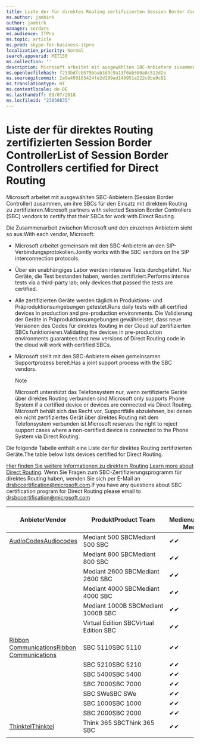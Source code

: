 ```yaml
---
title: Liste der für direktes Routing zertifizierten Session Border Controller
ms.author: jambirk
author: jambirk
manager: serdars
ms.audience: ITPro
ms.topic: article
ms.prod: skype-for-business-itpro
localization_priority: Normal
search.appverid: MET150
ms.collection: ''
description: Microsoft arbeitet mit ausgewählten SBC-Anbietern zusammen, um ihre SBCs für den Einsatz mit direktem Routing zu zertifizieren.
ms.openlocfilehash: f233bdfcb579bbab3d9c9a13f0ab500a8c512d2e
ms.sourcegitcommit: 2a6e499165424fe2d189ad140951e222c8ba9c81
ms.translationtype: HT
ms.contentlocale: de-DE
ms.lasthandoff: 09/07/2018
ms.locfileid: "23850835"
---
```

# <a name="list-of-session-border-controllers-certified-for-direct-routing"></a><span data-ttu-id="f2c1d-103">Liste der für direktes Routing zertifizierten Session Border Controller</span><span class="sxs-lookup"><span data-stu-id="f2c1d-103">List of Session Border Controllers certified for Direct Routing</span></span>

<span data-ttu-id="f2c1d-104">Microsoft arbeitet mit ausgewählten SBC-Anbietern (Session Border Controller) zusammen, um ihre SBCs für den Einsatz mit direktem Routing zu zertifizieren.</span><span class="sxs-lookup"><span data-stu-id="f2c1d-104">Microsoft partners with selected Session Border Controllers (SBC) vendors to certify that their SBCs for work with Direct Routing.</span></span> 

<span data-ttu-id="f2c1d-105">Die Zusammenarbeit zwischen Microsoft und den einzelnen Anbietern sieht so aus:</span><span class="sxs-lookup"><span data-stu-id="f2c1d-105">With each vendor, Microsoft:</span></span> 

- <span data-ttu-id="f2c1d-106">Microsoft arbeitet gemeinsam mit den SBC-Anbietern an den SIP-Verbindungsprotokollen.</span><span class="sxs-lookup"><span data-stu-id="f2c1d-106">Jointly works with the SBC vendors on the SIP interconnection protocols.</span></span>
- <span data-ttu-id="f2c1d-107">Über ein unabhängiges Labor werden intensive Tests durchgeführt. Nur Geräte, die Test bestanden haben, werden zertifiziert.</span><span class="sxs-lookup"><span data-stu-id="f2c1d-107">Performs intense tests via a third-party lab; only devices that passed the tests are certified.</span></span> 
- <span data-ttu-id="f2c1d-108">Alle zertifizierten Geräte werden täglich in Produktions- und Präproduktionsumgebungen getestet.</span><span class="sxs-lookup"><span data-stu-id="f2c1d-108">Runs daily tests with all certified devices in production and pre-production environments.</span></span> <span data-ttu-id="f2c1d-109">Die Validierung der Geräte in Präproduktionsumgebungen gewährleistet, dass neue Versionen des Codes für direktes Routing in der Cloud auf zertifizierten SBCs funktionieren.</span><span class="sxs-lookup"><span data-stu-id="f2c1d-109">Validating the devices in pre-production environments guarantees that new versions of Direct Routing code in the cloud will work with certified SBCs.</span></span> 
- <span data-ttu-id="f2c1d-110">Microsoft stellt mit den SBC-Anbietern einen gemeinsamen Supportprozess bereit.</span><span class="sxs-lookup"><span data-stu-id="f2c1d-110">Has a joint support process with the SBC vendors.</span></span>
 

  > [!NOTE]
  > <span data-ttu-id="f2c1d-111">Microsoft unterstützt das Telefonsystem nur, wenn zertifizierte Geräte über direktes Routing verbunden sind.</span><span class="sxs-lookup"><span data-stu-id="f2c1d-111">Microsoft only supports Phone System if a certified device or devices are connected via Direct Routing.</span></span> <span data-ttu-id="f2c1d-112">Microsoft behält sich das Recht vor, Supportfälle abzulehnen, bei denen ein nicht zertifiziertes Gerät über direktes Routing mit dem Telefonsystem verbunden ist.</span><span class="sxs-lookup"><span data-stu-id="f2c1d-112">Microsoft reserves the right to reject support cases where a non-certified device is connected to the Phone System via Direct Routing.</span></span> 

<span data-ttu-id="f2c1d-113">Die folgende Tabelle enthält eine Liste der für direktes Routing zertifizierten Geräte.</span><span class="sxs-lookup"><span data-stu-id="f2c1d-113">The table below lists devices certified for Direct Routing.</span></span> 

<span data-ttu-id="f2c1d-114">[Hier finden Sie weitere Informationen zu direktem Routing](https://aka.ms/dr).</span><span class="sxs-lookup"><span data-stu-id="f2c1d-114">[Learn more about Direct Routing](https://aka.ms/dr).</span></span> <span data-ttu-id="f2c1d-115">Wenn Sie Fragen zum SBC-Zertifizierungsprogramm für direktes Routing haben, wenden Sie sich per E-Mail an drsbccertification@microsoft.com.</span><span class="sxs-lookup"><span data-stu-id="f2c1d-115">If you have any questions about SBC certification program for Direct Routing please email to drsbccertification@microsoft.com</span></span>


|<span data-ttu-id="f2c1d-116">Anbieter</span><span class="sxs-lookup"><span data-stu-id="f2c1d-116">Vendor</span></span>  |<span data-ttu-id="f2c1d-117">Produkt</span><span class="sxs-lookup"><span data-stu-id="f2c1d-117">Product Team</span></span>  |<span data-ttu-id="f2c1d-118">Ohne Medienumgehung</span><span class="sxs-lookup"><span data-stu-id="f2c1d-118">Non-Media Bypass</span></span>  |<span data-ttu-id="f2c1d-119">Medienumgehung</span><span class="sxs-lookup"><span data-stu-id="f2c1d-119">Media bypass.</span></span>  |<span data-ttu-id="f2c1d-120">Softwareversion</span><span class="sxs-lookup"><span data-stu-id="f2c1d-120">Software Version</span></span>|
|---------|---------|---------|---------|---------|
|[<span data-ttu-id="f2c1d-121">AudioCodes</span><span class="sxs-lookup"><span data-stu-id="f2c1d-121">Audiocodes</span></span>](https://www.audiocodes.com/solutions-products/products/products-for-microsoft-365/sbcs-media-gateways)    |   <span data-ttu-id="f2c1d-122">Mediant 500 SBC</span><span class="sxs-lookup"><span data-stu-id="f2c1d-122">Mediant 500 SBC</span></span>       |    <span data-ttu-id="f2c1d-123">&#10004;</span><span class="sxs-lookup"><span data-stu-id="f2c1d-123">&#10004;</span></span>     |    <span data-ttu-id="f2c1d-124">Steht noch aus</span><span class="sxs-lookup"><span data-stu-id="f2c1d-124">Pending</span></span>      |     <span data-ttu-id="f2c1d-125">7.20A.200.055</span><span class="sxs-lookup"><span data-stu-id="f2c1d-125">7.20A.200.055</span></span>     |
|  |   <span data-ttu-id="f2c1d-126">Mediant 800 SBC</span><span class="sxs-lookup"><span data-stu-id="f2c1d-126">Mediant 800 SBC</span></span>       |    <span data-ttu-id="f2c1d-127">&#10004;</span><span class="sxs-lookup"><span data-stu-id="f2c1d-127">&#10004;</span></span>      |     <span data-ttu-id="f2c1d-128">Steht noch aus</span><span class="sxs-lookup"><span data-stu-id="f2c1d-128">Pending</span></span>    |      <span data-ttu-id="f2c1d-129">7.20A.200.055</span><span class="sxs-lookup"><span data-stu-id="f2c1d-129">7.20A.200.055</span></span>    |
|     |      <span data-ttu-id="f2c1d-130">Mediant 2600 SBC</span><span class="sxs-lookup"><span data-stu-id="f2c1d-130">Mediant 2600 SBC</span></span>    |     <span data-ttu-id="f2c1d-131">&#10004;</span><span class="sxs-lookup"><span data-stu-id="f2c1d-131">&#10004;</span></span>     |    <span data-ttu-id="f2c1d-132">Steht noch aus</span><span class="sxs-lookup"><span data-stu-id="f2c1d-132">Pending</span></span>     |    <span data-ttu-id="f2c1d-133">7.20A.200.055</span><span class="sxs-lookup"><span data-stu-id="f2c1d-133">7.20A.200.055</span></span>      |
|     |   <span data-ttu-id="f2c1d-134">Mediant 4000 SBC</span><span class="sxs-lookup"><span data-stu-id="f2c1d-134">Mediant 4000 SBC</span></span>       |     <span data-ttu-id="f2c1d-135">&#10004;</span><span class="sxs-lookup"><span data-stu-id="f2c1d-135">&#10004;</span></span>     |    <span data-ttu-id="f2c1d-136">Steht noch aus</span><span class="sxs-lookup"><span data-stu-id="f2c1d-136">Pending</span></span>     |    <span data-ttu-id="f2c1d-137">7.20A.200.055</span><span class="sxs-lookup"><span data-stu-id="f2c1d-137">7.20A.200.055</span></span>      |
|     |    <span data-ttu-id="f2c1d-138">Mediant 1000B SBC</span><span class="sxs-lookup"><span data-stu-id="f2c1d-138">Mediant 1000B  SBC</span></span>   |    <span data-ttu-id="f2c1d-139">&#10004;</span><span class="sxs-lookup"><span data-stu-id="f2c1d-139">&#10004;</span></span>      |  <span data-ttu-id="f2c1d-140">Steht noch aus</span><span class="sxs-lookup"><span data-stu-id="f2c1d-140">Pending</span></span>       |    <span data-ttu-id="f2c1d-141">7.20A.200.055</span><span class="sxs-lookup"><span data-stu-id="f2c1d-141">7.20A.200.055</span></span>   |
|     |   <span data-ttu-id="f2c1d-142">Virtual Edition SBC</span><span class="sxs-lookup"><span data-stu-id="f2c1d-142">Virtual Edition SBC</span></span>    |   <span data-ttu-id="f2c1d-143">&#10004;</span><span class="sxs-lookup"><span data-stu-id="f2c1d-143">&#10004;</span></span>   |<span data-ttu-id="f2c1d-144">Steht noch aus</span><span class="sxs-lookup"><span data-stu-id="f2c1d-144">Pending</span></span>         |     <span data-ttu-id="f2c1d-145">7.20A.200.055</span><span class="sxs-lookup"><span data-stu-id="f2c1d-145">7.20A.200.055</span></span>     |
|[<span data-ttu-id="f2c1d-146">Ribbon Communications</span><span class="sxs-lookup"><span data-stu-id="f2c1d-146">Ribbon Communications</span></span>](https://ribboncommunications.com/solutions/enterprise-solutions/microsoft-skype-business)     | <span data-ttu-id="f2c1d-147">SBC 5110</span><span class="sxs-lookup"><span data-stu-id="f2c1d-147">SBC 5110</span></span>    |    <span data-ttu-id="f2c1d-148">&#10004;</span><span class="sxs-lookup"><span data-stu-id="f2c1d-148">&#10004;</span></span>      |   <span data-ttu-id="f2c1d-149">Steht noch aus</span><span class="sxs-lookup"><span data-stu-id="f2c1d-149">Pending</span></span>      |     <span data-ttu-id="f2c1d-150">V6.2</span><span class="sxs-lookup"><span data-stu-id="f2c1d-150">V6.2</span></span>     |
|     |<span data-ttu-id="f2c1d-151">SBC 5210</span><span class="sxs-lookup"><span data-stu-id="f2c1d-151">SBC 5210</span></span>     |     <span data-ttu-id="f2c1d-152">&#10004;</span><span class="sxs-lookup"><span data-stu-id="f2c1d-152">&#10004;</span></span>     |    <span data-ttu-id="f2c1d-153">Steht noch aus</span><span class="sxs-lookup"><span data-stu-id="f2c1d-153">Pending</span></span>     |    <span data-ttu-id="f2c1d-154">V6.2</span><span class="sxs-lookup"><span data-stu-id="f2c1d-154">V6.2</span></span>      |
|     | <span data-ttu-id="f2c1d-155">SBC 5400</span><span class="sxs-lookup"><span data-stu-id="f2c1d-155">SBC 5400</span></span>     |    <span data-ttu-id="f2c1d-156">&#10004;</span><span class="sxs-lookup"><span data-stu-id="f2c1d-156">&#10004;</span></span>  |    <span data-ttu-id="f2c1d-157">Steht noch aus</span><span class="sxs-lookup"><span data-stu-id="f2c1d-157">Pending</span></span>     |   <span data-ttu-id="f2c1d-158">V6.2</span><span class="sxs-lookup"><span data-stu-id="f2c1d-158">V6.2</span></span>    |
|     |<span data-ttu-id="f2c1d-159">SBC 7000</span><span class="sxs-lookup"><span data-stu-id="f2c1d-159">SBC 7000</span></span>     |     <span data-ttu-id="f2c1d-160">&#10004;</span><span class="sxs-lookup"><span data-stu-id="f2c1d-160">&#10004;</span></span>  |    <span data-ttu-id="f2c1d-161">Steht noch aus</span><span class="sxs-lookup"><span data-stu-id="f2c1d-161">Pending</span></span>     |    <span data-ttu-id="f2c1d-162">V6.2</span><span class="sxs-lookup"><span data-stu-id="f2c1d-162">V6.2</span></span>      |
|     | <span data-ttu-id="f2c1d-163">SBC SWe</span><span class="sxs-lookup"><span data-stu-id="f2c1d-163">SBC SWe</span></span>  |   <span data-ttu-id="f2c1d-164">&#10004;</span><span class="sxs-lookup"><span data-stu-id="f2c1d-164">&#10004;</span></span>    |    <span data-ttu-id="f2c1d-165">Steht noch aus</span><span class="sxs-lookup"><span data-stu-id="f2c1d-165">Pending</span></span>     |    <span data-ttu-id="f2c1d-166">V6.2</span><span class="sxs-lookup"><span data-stu-id="f2c1d-166">V6.2</span></span>      |
|     |<span data-ttu-id="f2c1d-167">SBC 1000</span><span class="sxs-lookup"><span data-stu-id="f2c1d-167">SBC 1000</span></span>   |     <span data-ttu-id="f2c1d-168">&#10004;</span><span class="sxs-lookup"><span data-stu-id="f2c1d-168">&#10004;</span></span>   |     <span data-ttu-id="f2c1d-169">Steht noch aus</span><span class="sxs-lookup"><span data-stu-id="f2c1d-169">Pending</span></span>    |    <span data-ttu-id="f2c1d-170">V7.0.2</span><span class="sxs-lookup"><span data-stu-id="f2c1d-170">V7.0.2</span></span>   |<span data-ttu-id="f2c1d-171">&#10004;</span><span class="sxs-lookup"><span data-stu-id="f2c1d-171">&#10004;</span></span> 
|     | <span data-ttu-id="f2c1d-172">SBC 2000</span><span class="sxs-lookup"><span data-stu-id="f2c1d-172">SBC 2000</span></span>    |     <span data-ttu-id="f2c1d-173">&#10004;</span><span class="sxs-lookup"><span data-stu-id="f2c1d-173">&#10004;</span></span>   |    <span data-ttu-id="f2c1d-174">Steht noch aus</span><span class="sxs-lookup"><span data-stu-id="f2c1d-174">Pending</span></span>     |    <span data-ttu-id="f2c1d-175">V7.0.2</span><span class="sxs-lookup"><span data-stu-id="f2c1d-175">V7.0.2</span></span>      |
|[<span data-ttu-id="f2c1d-176">Thinktel</span><span class="sxs-lookup"><span data-stu-id="f2c1d-176">Thinktel</span></span>](https://www.thinktel.ca/services/think-365/think-365-overview/)     |    <span data-ttu-id="f2c1d-177">Think 365 SBC</span><span class="sxs-lookup"><span data-stu-id="f2c1d-177">Think 365 SBC</span></span>      |  <span data-ttu-id="f2c1d-178">&#10004;</span><span class="sxs-lookup"><span data-stu-id="f2c1d-178">&#10004;</span></span>       |    <span data-ttu-id="f2c1d-179">Steht noch aus</span><span class="sxs-lookup"><span data-stu-id="f2c1d-179">Pending</span></span>     |   <span data-ttu-id="f2c1d-180">V1.4</span><span class="sxs-lookup"><span data-stu-id="f2c1d-180">V1.4</span></span>       |
|     |         |         |         |         |
